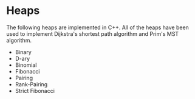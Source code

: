 # Heaps

The following heaps are implemented in C++. All of the heaps have been used to implement Dijkstra's shortest path algorithm and Prim's MST algorithm.
- Binary 
- D-ary
- Binomial
- Fibonacci 
- Pairing 
- Rank-Pairing 
- Strict Fibonacci
